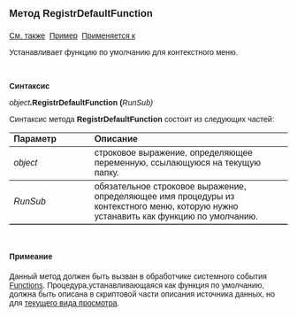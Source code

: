 <html>
<head>
<title>Текущий вид просмотра\RegistrDefaultFunction</title>
</head>

<body>

<p><strong><font size="4" face="Arial">Метод RegistrDefaultFunction<br>
<br>
</font></strong><font face="Arial"><a href="../Frmpttel.html">См. также</a>&nbsp;
<a href="../../Examples/E_FrmPttel_RegistrDefaultFunction.html">Пример</a>&nbsp; <a
href="../Frmpttel.html">Применяется к</a></font></p>

<p><font face="Arial">Устанавливает функцию по умолчанию для контекстного меню.</font></p>

<p class="label">&nbsp;</p>

<p class="label"><font face="Arial"><b>Синтаксис</b></font></p>

<p><font face="Arial"><em>object</em><strong>.RegistrDefaultFunction (</strong><em>RunSub)</em></font></p>

<p><font face="Arial">Синтаксис метода <strong>RegistrDefaultFunction</strong>
состоит из следующих частей:</font></p>

<table border="1" cellPadding="5" cols="2" frame="below" rules="rows">
<TBODY>
  <tr vAlign="top">
    <td class="label" width="29%"><font face="Arial"><b>Параметр</b></font></td>
    <td class="label" width="71%"><font face="Arial"><strong>Описание</strong></font></td>
  </tr>
  <tr>
    <td width="29%"><font face="Arial"><em>object</em></font></td>
    <td width="71%"><font face="Arial">строковое выражение, 
	определяющее переменную, ссылающуюся на текущую папку.</font></td>
  </tr>
  <tr>
    <td width="29%"><font face="Arial"><em>RunSub</em></font></td>
    <td width="71%"><font face="Arial">обязательное строковое 
	выражение, определяющее имя процедуры из контекстного меню, которую нужно устанавить 
        как функцию по умолчанию. </font></td>
  </tr>
</TBODY>
  </table>

<p class="label">&nbsp;</p>

<p class="label"><font face="Arial"><b>Примеание</b></font></p>

<p class="label"><font face="Arial">Данный метод должен быть вызван в 
обработчике системного события
<a href="../../ScriptProcs/FunctionsData.html">Functions</a>. Процедура,устанавливающаяся 
    как функция по умолчанию, должна быть описана в скриптовой части описания 
источника данных, но для <a href="../Functions/InterfaceManagment/CurrentView.html">
текущего вида просмотра</a>.</font></p>
</body>
</html>
